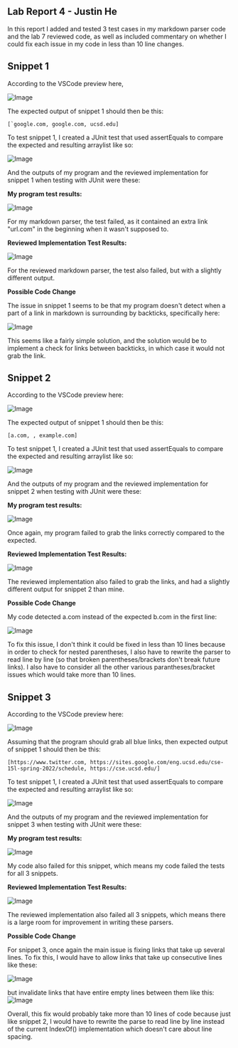 ## Lab Report 4 - Justin He

In this report I added and tested 3 test cases in my markdown parser code and the lab 7 reviewed code, as well as included commentary on whether I could fix each issue in my code in less than 10 line changes.

## Snippet 1 

According to the VSCode preview here,

![Image](report4pictures/snippet1preview.png)


The expected output of snippet 1 should then be this:

    [`google.com, google.com, ucsd.edu]

To test snippet 1, I created a JUnit test that used assertEquals to compare the expected and resulting arraylist like so:


![Image](report4pictures/snippet1code.png)


And the outputs of my program and the reviewed implementation for snippet 1 when testing with JUnit were these:

**My program test results:**

![Image](report4pictures/myTestSnippet1.png)

For my markdown parser, the test failed, as it contained an extra link "url.com" in the beginning when it wasn't supposed to.

**Reviewed Implementation Test Results:**

![Image](report4pictures/reviewTestSnippet1.png)

For the reviewed markdown parser, the test also failed, but with a slightly different output.

**Possible Code Change**

The issue in snippet 1 seems to be that my program doesn't detect when a part of a link in markdown is surrounding by backticks, specifically here:

![Image](report4pictures/snippet1issue.png)

This seems like a fairly simple solution, and the solution would be to implement a check for links between backticks, in which case it would not grab the link.



## Snippet 2

According to the VSCode preview here:

![Image](report4pictures/snippet2preview.png)


The expected output of snippet 1 should then be this:

    [a.com, , example.com]

To test snippet 1, I created a JUnit test that used assertEquals to compare the expected and resulting arraylist like so:


![Image](report4pictures/snippet2code.png)

And the outputs of my program and the reviewed implementation for snippet 2 when testing with JUnit were these:

**My program test results:**

![Image](report4pictures/myTestSnippet2.png)

Once again, my program failed to grab the links correctly compared to the expected.

**Reviewed Implementation Test Results:**

![Image](report4pictures/reviewTestSnippet2.png)

The reviewed implementation also failed to grab the links, and had a slightly different output for snippet 2 than mine.

**Possible Code Change**

My code detected a.com instead of the expected b.com in the first line:

![Image](report4pictures/snippet2issue.png)

To fix this issue, I don't think it could be fixed in less than 10 lines because in order to check for nested parentheses, I also have to rewrite the parser to read line by line (so that broken parentheses/brackets don't break future links). I also have to consider all the other various parantheses/bracket issues which would take more than 10 lines. 

## Snippet 3

According to the VSCode preview here:

![Image](report4pictures/snippet3preview.png)


Assuming that the program should grab all blue links, then expected output of snippet 1 should then be this:

    [https://www.twitter.com, https://sites.google.com/eng.ucsd.edu/cse-15l-spring-2022/schedule, https://cse.ucsd.edu/]


To test snippet 1, I created a JUnit test that used assertEquals to compare the expected and resulting arraylist like so:


![Image](report4pictures/snippet3code.png)

And the outputs of my program and the reviewed implementation for snippet 3 when testing with JUnit were these:

**My program test results:**

![Image](report4pictures/myTestSnippet3.png)

My code also failed for this snippet, which means my code failed the tests for all 3 snippets.

**Reviewed Implementation Test Results:**

![Image](report4pictures/reviewTestSnippet3.png)

The reviewed implementation also failed all 3 snippets, which means there is a large room for improvement in writing these parsers.

**Possible Code Change**

For snippet 3, once again the main issue is fixing links that take up several lines. To fix this, I would have to allow links that take up consecutive lines like these:

![Image](report4pictures/snippet3issue1.png)

but invalidate links that have entire empty lines between them like this:
![Image](report4pictures/snippet3issue2.png)

Overall, this fix would probably take more than 10 lines of code because just like snippet 2, I would have to rewrite the parse to read line by line instead of the current IndexOf() implementation which doesn't care about line spacing.